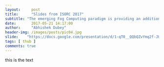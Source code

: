 ```yaml
---
layout:     post
title:      "Slides from ISORC 2017"
subtitle: "The emerging Fog Computing paradigm is providing an additional computational layer that enables new capabilities in real-time data-driven applications. The application of Fog Computing is especially interesting in the domain of Smart Grid where it can be used to prove a decentralized application framework that reflects the ongoing trend of distribution of intelligence in Smart Systems. These slides describe  a component-based decentralized computation platform called RIAPS which provides an application architecture for such systems."
date:       2017-05-21 14:17:00
author:     "Abhishek Dubey"
header-img: /images/posts/pic04.jpg
slide:    "https://docs.google.com/presentation/d/1-qT0__QQbQZvYmq2f-JUFUf-raSCUeNkB83g8a5IDj0/embed?start=false&loop=false&delayms=3000"
tags: [ thub ]
comments: true
---
```


this is the text
